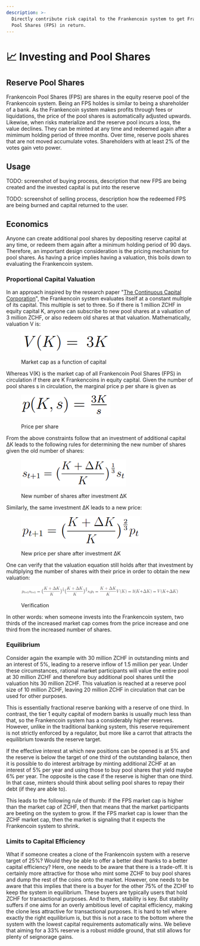 ```yaml
---
description: >-
  Directly contribute risk capital to the Frankencoin system to get Frankencoin
  Pool Shares (FPS) in return.
---
```


# 📈 Investing and Pool Shares

## Reserve Pool Shares

Frankencoin Pool Shares (FPS) are shares in the equity reserve pool of the Frankencoin system. Being an FPS holdes is similar to being a shareholder of a bank. As the Frankencoin system makes profits through fees or liquidations, the price of the pool shares is automatically adjusted upwards. Likewise, when risks materialize and the reserve pool incurs a loss, the value declines. They can be minted at any time and redeemed again after a mimimum holding period of three months. Over time, reserve pools shares that are not moved accumulate votes. Shareholders with at least 2% of the votes gain veto power.

## Usage

TODO: screenshot of buying process, description that new FPS are being created and the invested capital is put into the reserve

TODO: screenshot of selling process, description how the redeemed FPS are being burned and capital returned to the user.

## Economics

Anyone can create additional pool shares by depositing reserve capital at any time, or redeem them again after a minimum holding period of 90 days. Therefore, an important design consideration is the pricing mechanism for pool shares. As having a price implies having a valuation, this boils down to evaluating the Frankencoin system.

### Proportional Capital Valuation

In an approach inspired by the research paper "[The Continuous Capital Corporation](https://papers.ssrn.com/sol3/papers.cfm?abstract\_id=4189472)", the Frankencoin system evaluates itself at a constant multiple of its capital. This multiple is set to three. So if there is 1 million ZCHF in equity capital K, anyone can subscribe to new pool shares at a valuation of 3 million ZCHF, or also redeem old shares at that valuation. Mathematically, valuation V is:

<figure><img src=".gitbook/assets/image (5).png" alt=""><figcaption><p>Market cap as a function of capital</p></figcaption></figure>

Whereas V(K) is the market cap of all Frankencoin Pool Shares (FPS) in circulation if there are K Frankencoins in equity capital. Given the number of pool shares s in circulation, the marginal price p per share is given as

<figure><img src=".gitbook/assets/image (4).png" alt=""><figcaption><p>Price per share</p></figcaption></figure>

From the above constraints follow that an investment of additional capital ΔK leads to the following rules for determining the new number of shares given the old number of shares:

<figure><img src=".gitbook/assets/image (3).png" alt=""><figcaption><p>New number of shares after investment ΔK</p></figcaption></figure>

Similarly, the same investment ΔK leads to a new price:

<figure><img src=".gitbook/assets/image.png" alt=""><figcaption><p>New price per share after investment ΔK</p></figcaption></figure>

One can verify that the valuation equation still holds after that investment by multiplying the number of shares with their price in order to obtain the new valuation:

<figure><img src=".gitbook/assets/image (1).png" alt=""><figcaption><p>Verification</p></figcaption></figure>

In other words: when someone invests into the Frankencoin system, two thirds of the increased market cap comes from the price increase and one third from the increased number of shares.

### Equilibrium

Consider again the example with 30 million ZCHF in outstanding mints and an interest of 5%, leading to a reserve inflow of 1.5 million per year. Under these circumstances, rational market participants will value the entire pool at 30 million ZCHF and therefore buy additional pool shares until the valuation hits 30 million ZCHF. This valuation is reached at a reserve pool size of 10 million ZCHF, leaving 20 million ZCHF in circulation that can be used for other purposes.

This is essentially fractional reserve banking with a reserve of one third. In contrast, the tier 1 equity capital of modern banks is usually much less than that, so the Frankencoin system has a considerably higher reserves. However, unlike in the traditional banking system, this reserve requirement is not strictly enforced by a regulator, but more like a carrot that attracts the equilibrium towards the reserve target.

If the effective interest at which new positions can be opened is at 5% and the reserve is below the target of one third of the outstanding balance, then it is possible to do interest arbitrage by minting additional ZCHF at an interest of 5% per year and using those to buy pool shares that yield maybe 6% per year. The opposite is the case if the reserve is higher than one third. In that case, minters should think about selling pool shares to repay their debt (if they are able to).

This leads to the following rule of thumb: if the FPS market cap is higher than the market cap of ZCHF, then that means that the market participants are beeting on the system to grow. If the FPS market cap is lower than the ZCHF market cap, then the market is signaling that it expects the Frankencoin system to shrink.

### Limits to Capital Efficiency

What if someone creates a clone of the Frankencoin system with a reserve target of 25%? Would they be able to offer a better deal thanks to a better capital efficiency? Here, one needs to be aware that there is a trade-off. It is certainly more attractive for those who mint some ZCHF to buy pool shares and dump the rest of the coins onto the market. However, one needs to be aware that this implies that there is a buyer for the other 75% of the ZCHF to keep the system in equilibrium. These buyers are typically users that hold ZCHF for transactional purposes. And to them, stability is key. But stability suffers if one aims for an overly ambitious level of capital efficiency, making the clone less attractive for transactional purposes. It is hard to tell where exactly the right equilibrium is, but this is not a race to the bottom where the system with the lowest capital requirements automatically wins. We believe that aiming for a 33% reserve is a robust middle ground, that still allows for plenty of seignorage gains.

